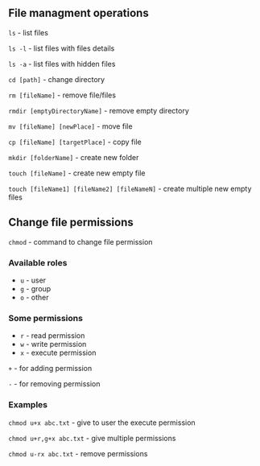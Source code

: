 ## File managment operations

`ls` - list files

`ls -l` - list files with files details

`ls -a` - list files with hidden files

`cd [path]` - change directory

`rm [fileName]` - remove file/files

`rmdir [emptyDirectoryName]` - remove empty directory

`mv [fileName] [newPlace]` - move file

`cp [fileName] [targetPlace]` - copy file

`mkdir [folderName]` - create new folder

`touch [fileName]` - create new empty file

`touch [fileName1] [fileName2] [fileNameN]` - create multiple new empty files

## Change file permissions
`chmod` - command to change file permission

### Available roles

- `u` - user
- `g` - group
- `o` - other

### Some permissions

- `r` - read permission
- `w` - write permission
- `x` - execute permission

`+` - for adding permission

`-` - for removing permission

### Examples

`chmod u+x abc.txt` - give to user the execute permission 

`chmod u+r,g+x abc.txt` - give multiple permissions

`chmod u-rx abc.txt` - remove permissions
